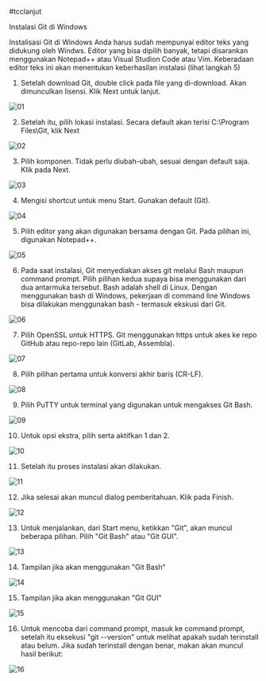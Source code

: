 #tcclanjut

Instalasi Git di Windows

Instalisasi Git di Windows
Anda harus sudah mempunyai editor teks yang didukung oleh Windws. Editor yang bisa dipilih banyak, tetapi disarankan menggunakan Notepad++ atau Visual Studion Code atau Vim. Keberadaan editor teks ini akan menentukan keberhasilan instalasi (lihat langkah 5)

1.	Setelah download Git, double click pada file yang di-download. Akan dimunculkan lisensi. Klik Next untuk lanjut.

 ![01](image/Screenshot_1.png)
 
2.	Setelah itu, pilih lokasi instalasi. Secara default akan terisi C:\Program Files\Git, klik Next
 
 ![02](image/Screenshot_2.png)
 
3.	Pilih komponen. Tidak perlu diubah-ubah, sesuai dengan default saja. Klik pada Next.
 
 ![03](image/Screenshot_3.png)
 
4.	Mengisi shortcut untuk menu Start. Gunakan default (Git).
 
 ![04](image/Screenshot_4.png)
 
5.	Pilih editor yang akan digunakan bersama dengan Git. Pada pilihan ini, digunakan Notepad++.
 
 ![05](image/Screenshot_5.png)
 
6.	Pada saat instalasi, Git menyediakan akses git melalui Bash maupun command prompt. Pilih pilihan kedua supaya bisa menggunakan dari dua antarmuka tersebut. Bash adalah shell di Linux. Dengan menggunakan bash di Windows, pekerjaan di command line Windows bisa dilakukan menggunakan bash - termasuk ekskusi dari Git.
 
 ![06](image/Screenshot_6.png)
 
7.	Pilih OpenSSL untuk HTTPS. Git menggunakan https untuk akes ke repo GitHub atau repo-repo lain (GitLab, Assembla).
 
 ![07](image/Screenshot_7.png)
 
8.	Pilih pilihan pertama untuk konversi akhir baris (CR-LF).
 
 ![08](image/Screenshot_8.png)
 
9.	Pilih PuTTY untuk terminal yang digunakan untuk mengakses Git Bash.
 
 ![09](image/Screenshot_9.png)
 
10.	Untuk opsi ekstra, pilih serta aktifkan 1 dan 2.
 
 ![10](image/Screenshot_10.png)
 
11.	Setelah itu proses instalasi akan dilakukan.
 
 ![11](image/Screenshot_11.png)
 
12.	Jika selesai akan muncul dialog pemberitahuan. Klik pada Finish.
 
 ![12](image/Screenshot_12.png)
 
13.	Untuk menjalankan, dari Start menu, ketikkan "Git", akan muncul beberapa pilihan. Pilih "Git Bash" atau "Git GUI".
 
 ![13](image/Screenshot_13.png)
 
14.	Tampilan jika akan menggunakan "Git Bash"
 
 ![14](image/Screenshot_14.png)
 
15.	Tampilan jika akan menggunakan "Git GUI"
 
 ![15](image/Screenshot_15.png)
 
16.	Untuk mencoba dari command prompt, masuk ke command prompt, setelah itu eksekusi "git --version" untuk melihat apakah sudah terinstall atau belum. Jika sudah terinstall dengan benar, makan akan muncul hasil berikut:
 
![16](image/Screenshot_16.png)
